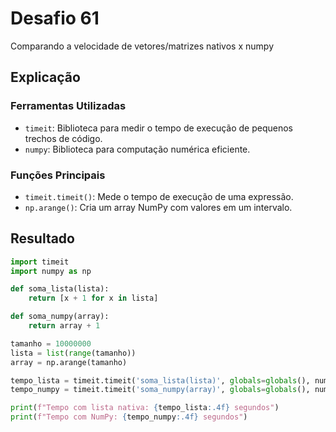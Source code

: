 # Desafio 61

Comparando a velocidade de vetores/matrizes nativos x numpy

## Explicação

### Ferramentas Utilizadas

- `timeit`: Biblioteca para medir o tempo de execução de pequenos trechos de código.
- `numpy`: Biblioteca para computação numérica eficiente.

### Funções Principais

- `timeit.timeit()`: Mede o tempo de execução de uma expressão.
- `np.arange()`: Cria um array NumPy com valores em um intervalo.

## Resultado

```py
import timeit
import numpy as np

def soma_lista(lista):
    return [x + 1 for x in lista]

def soma_numpy(array):
    return array + 1

tamanho = 10000000
lista = list(range(tamanho))
array = np.arange(tamanho)

tempo_lista = timeit.timeit('soma_lista(lista)', globals=globals(), number=10)
tempo_numpy = timeit.timeit('soma_numpy(array)', globals=globals(), number=10)

print(f"Tempo com lista nativa: {tempo_lista:.4f} segundos")
print(f"Tempo com NumPy: {tempo_numpy:.4f} segundos")
